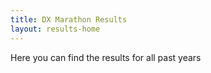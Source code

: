 ```yaml
---
title: DX Marathon Results
layout: results-home
---
```

Here you can find the results for all past years

